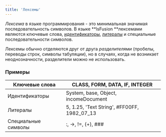 ```yaml
---
title: 'Лексемы'
---
```


*Лексема* в языке программирования - это минимальная значимая последовательность символов. В языке **lsFusion **лексемами являются ключевые слова, [идентификаторы](Идентификаторы.md), [литералы](Литералы.md) и специальные последовательности символов.

Лексемы обычно отделяются друг от друга *разделителями* (пробелы, переводы строк, символы табуляции), но в случаях, когда не возникает неоднозначности, разделители можно не использовать.

### Примеры

|Ключевые слова|<strong>CLASS</strong>, <strong>FORM</strong>, <strong>DATA</strong>, <strong>IF</strong>, <strong>INTEGER</strong>|
|---|---|
|Идентификаторы|System, base, Object, incomeDocument|
|Литералы|5, 1.25, 'Text String', #FF00FF, 1982_07_13|
|Специальные символы|:, ->, !=, (+), ###|

